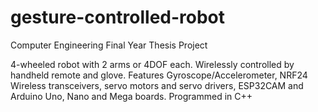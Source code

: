 # gesture-controlled-robot
Computer Engineering Final Year Thesis Project

4-wheeled robot with 2 arms or 4DOF each. Wirelessly controlled by handheld remote and glove. Features Gyroscope/Accelerometer, NRF24 Wireless transceivers, servo motors and servo drivers, ESP32CAM and Arduino Uno, Nano and Mega boards. Programmed in C++ 
